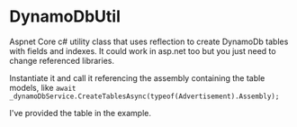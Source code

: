 # DynamoDbUtil

Aspnet Core c# utility class that uses reflection to create DynamoDb tables with fields and indexes. It could work in asp.net too but you just need to change referenced libraries.

Instantiate it and call it referencing the assembly containing the table models, like 
`await _dynamoDbService.CreateTablesAsync(typeof(Advertisement).Assembly);`

I've provided the table in the example.


